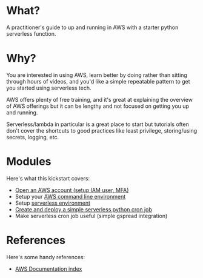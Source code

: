 # What?
A practitioner's guide to up and running in AWS with a starter python serverless function.

# Why?
You are interested in using AWS, learn better by doing rather than sitting through hours of videos, and you'd like a simple repeatable pattern to get you started using serverless tech.

AWS offers plenty of free training, and it's great at explaining the overview of AWS offerings but it can be lengthy and not focused on getting you up and running.

Serverless/lambda in particular is a great place to start but tutorials often don't cover the shortcuts to good practices like least privilege, storing/using secrets, logging, etc.

# Modules
Here's what this kickstart covers:

 - [Open an AWS account (setup IAM user, MFA)](Open_an_Account.md)
 - Setup your [AWS command line environment](aws_cli.md)
 - Setup [serverless environment](serverless_setup.md)
 - [Create and deploy a simple serverless python cron job](serverless_python.md)
 - Make serverless cron job useful (simple gspread integration)

# References
Here's some handy references:
- [AWS Documentation index](https://docs.aws.amazon.com/index.html)

